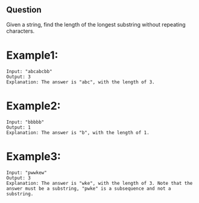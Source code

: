 ## Question
Given a string, find the length of the longest substring without repeating characters.

# Example1:
```
Input: "abcabcbb"
Output: 3 
Explanation: The answer is "abc", with the length of 3. 
```
# Example2:
```
Input: "bbbbb"
Output: 1
Explanation: The answer is "b", with the length of 1.
```
# Example3:
```
Input: "pwwkew"
Output: 3
Explanation: The answer is "wke", with the length of 3. Note that the answer must be a substring, "pwke" is a subsequence and not a substring.
```
